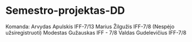 # Semestro-projektas-DD

Komanda:
Arvydas Apulskis IFF-7/13
Marius Žilgužis IFF-7/8 (Nespėjo užsiregistruoti)
Modestas Gužauskas IFF - 7/8
Valdas Gudelevičius IFF-7/8
